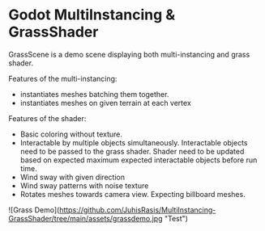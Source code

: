 # Godot MultiInstancing \& GrassShader

GrassScene is a demo scene displaying both multi-instancing and grass shader.



Features of the multi-instancing:

* instantiates meshes batching them together.
* instantiates meshes on given terrain at each vertex



Features of the shader:

* Basic coloring without texture.
* Interactable by multiple objects simultaneously. Interactable objects need to be passed to the grass shader. Shader need to be updated based on expected maximum expected interactable objects before run time.
* Wind sway with given direction
* Wind sway patterns with noise texture
* Rotates meshes towards camera view. Expecting billboard meshes.



!\[Grass Demo](https://github.com/JuhisRasis/MultiInstancing-GrassShader/tree/main/assets/grassdemo.jpg "Test")

